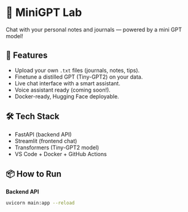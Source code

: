 # 🧠 MiniGPT Lab

Chat with your personal notes and journals — powered by a mini GPT model!

## 🚀 Features
- Upload your own `.txt` files (journals, notes, tips).
- Finetune a distilled GPT (Tiny-GPT2) on your data.
- Live chat interface with a smart assistant.
- Voice assistant ready (coming soon!).
- Docker-ready, Hugging Face deployable.

## 🛠 Tech Stack
- FastAPI (backend API)
- Streamlit (frontend chat)
- Transformers (Tiny-GPT2 model)
- VS Code + Docker + GitHub Actions

## 📦 How to Run

**Backend API**
```bash
uvicorn main:app --reload
